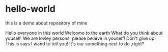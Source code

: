 # hello-world
this is a demo about repository of mine

Hello everyone in this world
Welcome to the earth
What do you think about youself.
We are lovley persons, please believe in youself! 
Don't give up! This is says I wand to tell you!
It's our something next to do ,right? 
